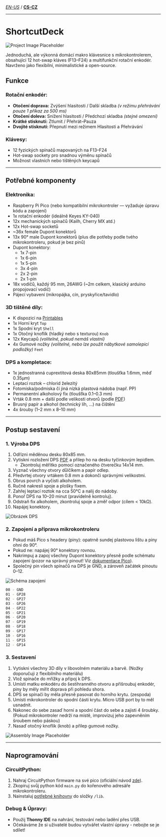 [*EN-US*](https://github.com/MichalJef/ShortcutDeck/blob/main/README.md) / [**CS-CZ**](https://github.com/MichalJef/ShortcutDeck/blob/main/README_CZ.md)

---

# ShortcutDeck

![Project Image Placeholder](https://github.com/MichalJef/ShortcutDeck/blob/main/docs/ShortcutDeckLogo.png)

Jednoduchá, ale výkonná domácí makro klávesnice s mikrokontrolerem, obsahující 12 hot-swap kláves (F13–F24) a multifunkční rotační enkodér. Navrženo jako flexibilní, minimalistické a open-source.

## Funkce

### Rotační enkodér:
- **Otočení doprava:** Zvýšení hlasitosti / Další skladba *(v režimu přehrávání pouze 1 příkaz za 500 ms)*
- **Otočení doleva:** Snížení hlasitosti / Předchozí skladba *(stejné omezení)*
- **Krátké stisknutí:** Ztlumit / Přehrát–Pauza
- **Dvojité stisknutí:** Přepnutí mezi režimem Hlasitosti a Přehrávání

### Klávesy:
- 12 fyzických spínačů mapovaných na F13–F24
- Hot-swap sockety pro snadnou výměnu spínačů
- Možnost vlastních nebo tištěných keycapů

---

## Potřebné komponenty

### Elektronika:
- Raspberry Pi Pico (nebo kompatibilní mikrokontroler — vyžaduje úpravu kódu a zapojení)
- 1x rotační enkodér (ideálně Keyes KY-040)
- 12x mechanických spínačů (Kailh, Cherry MX atd.)
- 12x Hot-swap socketů
- ~36x female Dupont konektorů
- 13x 90° male Dupont konektorů (plus dle potřeby podle tvého mikrokontroleru, pokud je bez pinů)
- Dupont konektory:
  - 1x 7-pin  
  - 1x 6-pin  
  - 1x 5-pin  
  - 3x 4-pin  
  - 2x 2-pin  
  - 2x 1-pin
- 18x vodičů, každý 95 mm, 26AWG (~2m celkem, klasický arduino propojovací vodič)
- Pájecí vybavení (mikropájka, cín, pryskyřice/tavidlo)

### 3D tištěné díly:
- K dispozici na [Printables](https://www.printables.com/model/1300028-shortcutdeck-printable-parts)
- 1x Horní kryt `Top`
- 1x Spodní kryt `Shell`
- 1x Otočný knoflík (hladký nebo s texturou) `Knob`
- 12x Keycapů *(volitelné, pokud nemáš vlastní)*  
- 4x Gumové nožky *(volitelné, nebo lze použít nábytkové samolepicí podložky)* `Feet`

### DPS a kompletace:
- 1x jednostranná cuprextitová deska 80x85mm (tloušťka 1.6mm, měď 0.35µm)
- Leptací roztok – chlorid železitý
- Fotomiska/podmiska či jiná nízká plastová nádoba (např. PP)
- Permanentní alkoholový fix (tloušťka 0.1–0.3 mm)
- Vrták 0.8 mm + další podle velikosti otvorů (podle [PDF](https://github.com/MichalJef/ShortcutDeck/blob/main/ShortcutDeck%20PCB%20v1.pdf))
- Brusný papír a alkohol (technický líh, ...) na čištění
- 4x šrouby (1–2 mm x 8–10 mm)

---

## Postup sestavení

### 1. Výroba DPS
1. Odřízni měděnou desku 80x85 mm.
2. Vytiskni rozložení DPS [PDF](https://github.com/MichalJef/ShortcutDeck/blob/main/ShortcutDeck%20PCB%20v1.pdf) a přilep ho na desku tyčinkovým lepidlem.
   - Zkontroluj měřítko pomocí označeného čtverečku 14x14 mm.
3. Vyznač všechny otvory důlčíkem a papír odlep.
4. Předvrtej otvory vrtákem 0.8 mm a dokonči správnými velikostmi.
5. Obrus povrch a vyčisti alkoholem.
6. Ručně nakresli spoje a plošky fixem.
7. Zahřej leptací roztok na cca 50°C  a nalij do nádoby.
8. Ponoř DPS na 10–20 minut (pravidelně kontroluj).
9. Odstraň fix alkoholem, zkontroluj spoje a změř odpor (cílem < 10kΩ).
10. Napájej konektory.

![Obrázek DPS](https://github.com/MichalJef/ShortcutDeck/blob/main/docs/PCB%20preview.jpg)

### 2. Zapojení a příprava mikrokontroleru

- Pokud máš Pico s headery (piny): opatrně sundej plastovou lištu a piny ohni do 90°.
- Pokud ne: napájej 90° konektory rovnou.
- Nakrimpuj a zapoj všechny Dupont konektory přesně podle schématu zapojení (pozor na správný pinout! Viz [dokumentace Pico](https://www.raspberrypi.com/documentation/microcontrollers/pico-series.html#pinout-and-design-files-4)).
- Společný pin všech spínačů na DPS je GND, a zároveň začátek pinoutu 0–12.

![Schéma zapojení](https://github.com/MichalJef/ShortcutDeck/blob/main/docs/ShortcutDeck1.png)

```bash
00 - GND 
01 - GP28
02 - GP27
03 - GP26
04 - GP22
05 - GP21
06 - GP20
07 - GP19
08 - GP18
09 - GP17
10 - GP16
11 - GP15
12 - GP14
```

### 3. Sestavení

1. Vytiskni všechny 3D díly v libovolném materiálu a barvě. (Nožky doporučuji z flexibilního materiálu)
2. Vlož spínače do mřížky a připoj k DPS.
3. Umísti matku enkodéru do šestihranného otvoru a přišroubuj enkodér, piny by měly mířit doprava při pohledu shora.
4. DPS se spínači by měla přesně pasovat do horního krytu. (zespoda)
5. Umísti mikrokontroler do spodní části krytu. Micro USB port by to měl usnadnit.
6. Nakonec do sebe zasaď horní a spodní část do sebe a zajisti 4 šroubky. (Pokud mikrokontroler nedrží na místě, improvizuj jeho zapevněním šroubem nebo páskou)
7. Nasaď otočný knoflík (knob) a přilep gumové nožky.

![Assembly Image Placeholder](https://github.com/MichalJef/ShortcutDeck/blob/main/docs/preview.png)

---

## Naprogramování

### CircuitPython:

1. Nahraj CircuitPython firmware na své pico (oficiální návod [zde](https://circuitpython.org/board/raspberry_pi_pico/)).
2. Zkopíruj svůj python kód `main.py` do kořenového adresáře mikrokontroleru.
3. Nainstaluj [potřebné knihovny](https://github.com/MichalJef/ShortcutDeck/tree/main/lib) do složky `/lib`.

### Debug & Úpravy:
- Použij **Thonny IDE** na nahrání, testování nebo ladění přes USB.
- Očekáváme že si uživatelé budou vytvářet vlastní úpravy - nebojte se je sdílet!
